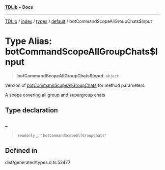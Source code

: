 [**TDLib**](../../../../../../README.md) • **Docs**

***

[TDLib](../../../../../../modules.md) / [index](../../../../../README.md) / [types](../../../README.md) / [default](../README.md) / botCommandScopeAllGroupChats$Input

# Type Alias: botCommandScopeAllGroupChats$Input

> **botCommandScopeAllGroupChats$Input**: `object`

Version of [botCommandScopeAllGroupChats](botCommandScopeAllGroupChats.md) for method parameters.

A scope covering all group and supergroup chats

## Type declaration

### \_

> `readonly` **\_**: `"botCommandScopeAllGroupChats"`

## Defined in

dist/generated/types.d.ts:52477
